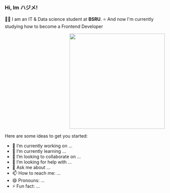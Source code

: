 ### Hi, Im ハジメ!

👨‍🎓 I am an IT & Data science student at **BSRU**.
⭐ And now I'm currently studying how to become a Frontend Developer

<div id="header" align="right">
  <img src="https://media.giphy.com/media/kSxi9DiWH4Q8q1Kbql/giphy.gif" width="300"/>
</div>

Here are some ideas to get you started:

- 🔭 I’m currently working on ...
- 🌱 I’m currently learning ...
- 👯 I’m looking to collaborate on ...
- 🤔 I’m looking for help with ...
- 💬 Ask me about ...
- 📫 How to reach me: ...
- 😄 Pronouns: ...
- ⚡ Fun fact: ...
